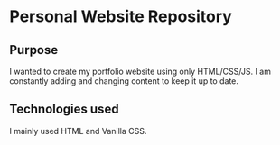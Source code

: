 # Personal Website Repository 

## Purpose 
I wanted to create my portfolio website using only HTML/CSS/JS.
I am constantly adding and changing content to keep it up to date. 

## Technologies used 
I mainly used HTML and Vanilla CSS. 

